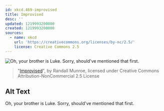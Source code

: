 ```yaml
---
id: xkcd.469-improvised
title: Improvised
desc: ''
updated: 1219993200000
created: 1219993200000
sources:
  - name: xkcd
    url: 'https://creativecommons.org/licenses/by-nc/2.5/'
    license: Creative Commons 2.5
---
```

![Oh, your brother is Luke.  Sorry, should've mentioned that first.](https://imgs.xkcd.com/comics/improvised.png)
> "[Improvised](https://xkcd.com/469/)", by Randall Munroe, licensed under Creative Commons Attribution-NonCommercial 2.5 License

## Alt Text
Oh, your brother is Luke.  Sorry, should've mentioned that first.
